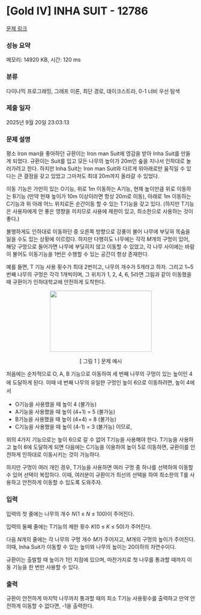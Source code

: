 # [Gold IV] INHA SUIT - 12786 

[문제 링크](https://www.acmicpc.net/problem/12786) 

### 성능 요약

메모리: 14920 KB, 시간: 120 ms

### 분류

다이나믹 프로그래밍, 그래프 이론, 최단 경로, 데이크스트라, 0-1 너비 우선 탐색

### 제출 일자

2025년 9월 20일 23:03:13

### 문제 설명

<p>평소 Iron man을 좋아하던 규환이는 Iron man Suit에 영감을 받아 Inha Suit를 만들게 되었다. 규환이는 Suit를 입고 모든 나무의 높이가 20m인 숲을 지나서 인하대로 놀러가려고 한다. 하지만 Inha Suit는 Iron man Suit와 다르게 위아래로만 움직일 수 있다는 큰 결점을 갖고 있었고 그마저도 최대 20m까지 올라갈 수 있었다. </p>

<p>이동 기능은 가만히 있는 O기능, 위로 1m 이동하는 A기능, 현재 높이만큼 위로 이동하는 B기능 (만약 현재 높이가 10m 이상이라면 항상 20m로 이동), 아래로 1m 이동하는 C기능과 위 아래 어느 위치로든 순간이동 할 수 있는 T기능을 갖고 있다. (하지만  T기능은 사용자에게 안 좋은 영향을 끼치므로 사용에 제한이 있고, 최소한으로 사용하는 것이 좋다.) </p>

<p>불행하게도 인하대로 이동하던 중 오른쪽 방향으로 강풍이 불어 나무에 부딪혀 목숨을 잃을 수도 있는 상황에 이르렀다. 하지만 다행히도 나무에는 각각 <em>M</em>개의 구멍이 있어, 해당 구멍으로 들어가면 나무에 부딪히지 않고 이동할 수 있었고, 각 나무 사이에는 바람이 불어도 이동기능을 1번은 수행할 수 있는 공간이 항상 존재한다. </p>

<p>예를 들면, T 기능 사용 횟수가 최대 2번이고, 나무의 개수가 5개라고 하자. 그리고 1~5번째 나무의 구멍은 각각 1개씩이며, 그 위치가 1, 2, 4, 6, 5라면 그림과 같이 이동했을 때 규환이가 인하대학교에 안전하게 도착한다.</p>

<p style="text-align: center;"><img alt="" src="https://onlinejudgeimages.s3-ap-northeast-1.amazonaws.com/problem/12786/1.png" style="height:163px; line-height:1.6em; text-align:center; width:272px"></p>

<p style="text-align:center">[ 그림 1 ] 문제 예시</p>

<p><span style="line-height:1.6em">처음에는 순차적으로 O, A, B 기능으로 이동하여 세 번째 나무의 구멍이 있는 높이인 4에 도달하게 된다. 이때 네 번째 나무의 유일한 구멍인 높이 6으로 이동하려면, 높이 4에서 </span></p>

<ul>
	<li>O기능을 사용했을 때 높이 4 (불가능) </li>
	<li>A기능을 사용했을 때 높이 (4+1) = 5 (불가능)</li>
	<li>B기능을 사용했을 때 높이 (4+4) = 8 (불가능)</li>
	<li>C기능을 사용했을 때 높이 (4-1) = 3 (불가능)  이므로, </li>
</ul>

<p>위의 4가지 기능으로는 높이 6으로 갈 수 없어 T기능을 사용해야 한다.  T기능을 사용하고 높이 6에 도달하게 되면 다음에는 C기능을 이용하여 높이 5로 이동하면, 규환이를 안전하게 인하대로 이동시키는 것이 가능하다.</p>

<p>하지만 구멍이 여러 개인 경우, T기능을 사용하면 여러 구멍 중 하나를 선택하여 이동할 수 있어 선택이 복잡하다. 이때, 여러분이 규환이가 최선의 선택을 하여 최소한의 T를 사용하고 안전하게 이동할 수 있도록 도와주자.</p>

### 입력 

 <p>입력의 첫 줄에는 나무의 개수 <em>N</em>(1 ≤ <em>N</em> ≤ 100)이 주어진다.</p>

<p>입력의 둘째 줄에는 T기능의 제한 횟수 <em>K</em>(0 ≤ <em>K</em> ≤ 50)가 주어진다.</p>

<p>다음 <em>N</em>개의 줄에는 각 나무의 구멍 개수 <em>M</em>가 주어지고, <em>M</em>개의 구멍의 높이가 주어진다. 이때, Inha Suit가 이동할 수 있는 높이와 나무의 높이는 20이하의 자연수이다.</p>

<p>규환이는 출발할 때 높이가 1인 지점에 있으며, 마찬가지로 첫 나무를 통과할 때까지 이동 기능을 한 번만 사용할 수 있다.</p>

### 출력 

 <p>규환이 안전하게 마지막 나무까지 통과할 때의 최소 T기능 사용횟수를 출력하고 만약 안전하게 이동할 수 없다면, -1을 출력한다.</p>

